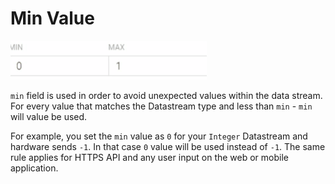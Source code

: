 # Min Value

![](../../../../.gitbook/assets/min.gif)

`min` field is used in order to avoid unexpected values within the data stream. For every value that matches the Datastream type and less than `min` - `min` will value be used.

For example, you set the `min` value as `0` for your `Integer` Datastream and hardware sends `-1`. In that case `0` value will be used instead of `-1`. The same rule applies for HTTPS API and any user input on the web or mobile application.

